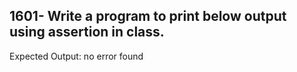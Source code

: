 ## 1601- Write a program to print below output using assertion in class.

Expected Output:
no error found
